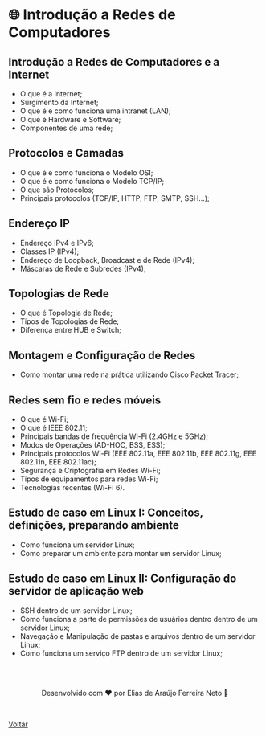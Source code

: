 # 🌐 Introdução a Redes de Computadores

## Introdução a Redes de Computadores e a Internet

- O que é a Internet;
- Surgimento da Internet;
- O que é e como funciona uma intranet (LAN);
- O que é Hardware e Software;
- Componentes de uma rede;

## Protocolos e Camadas

- O que é e como funciona o Modelo OSI;
- O que é e como funciona o Modelo TCP/IP;
- O que são Protocolos;
- Principais protocolos (TCP/IP, HTTP, FTP, SMTP, SSH...);

## Endereço IP

- Endereço IPv4 e IPv6;
- Classes IP (IPv4);
- Endereço de Loopback, Broadcast e de Rede (IPv4);
- Máscaras de Rede e Subredes (IPv4);

## Topologias de Rede

- O que é Topologia de Rede;
- Tipos de Topologias de Rede;
- Diferença entre HUB e Switch;

## Montagem e Configuração de Redes

- Como montar uma rede na prática utilizando Cisco Packet Tracer;

## Redes sem fio e redes móveis

- O que é Wi-Fi;
- O que é IEEE 802.11;
- Principais bandas de frequência Wi-Fi (2.4GHz e 5GHz);
- Modos de Operações (AD-HOC, BSS, ESS);
- Principais protocolos Wi-Fi (EEE 802.11a, EEE 802.11b, EEE 802.11g, EEE 802.11n, EEE 802.11ac);
- Segurança e Criptografia em Redes Wi-Fi;
- Tipos de equipamentos para redes Wi-Fi;
- Tecnologias recentes (Wi-Fi 6).

## Estudo de caso em Linux I: Conceitos, definições, preparando ambiente

- Como funciona um servidor Linux;
- Como preparar um ambiente para montar um servidor Linux;

## Estudo de caso em Linux II: Configuração do servidor de aplicação web

- SSH dentro de um servidor Linux;
- Como funciona a parte de permissões de usuários dentro dentro de um servidor Linux;
- Navegação e Manipulação de pastas e arquivos dentro de um servidor Linux;
- Como funciona um serviço FTP dentro de um servidor Linux;

<br>
<br>

<p align="center"> Desenvolvido com ❤ por Elias de Araújo Ferreira Neto 👋 <p>

<br>

<a href="../">Voltar</a>

